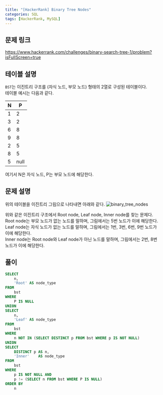 ```yaml
---
title: "[HackerRank] Binary Tree Nodes"
categories: SQL
tags: [HackerRank, MySQL]
---
```


## 문제 링크

<https://www.hackerrank.com/challenges/binary-search-tree-1/problem?isFullScreen=true>

## 테이블 설명

`BST`는 이진트리 구조를 (자식 노드, 부모 노드) 형태의 2열로 구성된 테이블이다.  
테이블 예시는 다음과 같다.

|N|P|
|-|-|
|1|2|
|3|2|
|6|8|
|9|8|
|2|5|
|8|5|
|5|null|

여기서 N은 자식 노드, P는 부모 노드에 해당한다.

## 문제 설명

위의 테이블을 이진트리 그림으로 나타내면 아래와 같다.
![binary_tree_nodes](https://s3.amazonaws.com/hr-challenge-images/12888/1443773633-f9e6fd314e-simply_sql_bst.png)

위와 같은 이진트리 구조에서 Root node, Leaf node, Inner node를 찾는 문제다.  
Root node는 부모 노드가 없는 노드를 말하며, 그림에서는 5번 노드가 이에 해당한다.  
Leaf node는 자식 노드가 없는 노드를 말하며, 그림에서는 1번, 3번, 6번, 9번 노드가 이에 해당한다.  
Inner node는 Root node와 Leaf node가 아닌 노드를 말하며, 그림에서는 2번, 8번 노드가 이에 해당한다.

## 풀이

```sql
SELECT 
    n, 
    'Root' AS node_type 
FROM 
    bst 
WHERE 
    P IS NULL 
UNION 
SELECT 
    n, 
    'Leaf' AS node_type 
FROM 
    bst 
WHERE 
    n NOT IN (SELECT DISTINCT p FROM bst WHERE p IS NOT NULL) 
UNION 
SELECT 
    DISTINCT p AS n, 
    'Inner'    AS node_type 
FROM 
    bst 
WHERE 
    p IS NOT NULL AND 
    p != (SELECT n FROM bst WHERE P IS NULL) 
ORDER BY 
    n
```